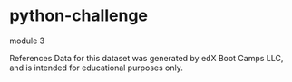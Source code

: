 # python-challenge
module 3

References
Data for this dataset was generated by edX Boot Camps LLC, and is intended for educational purposes only.
